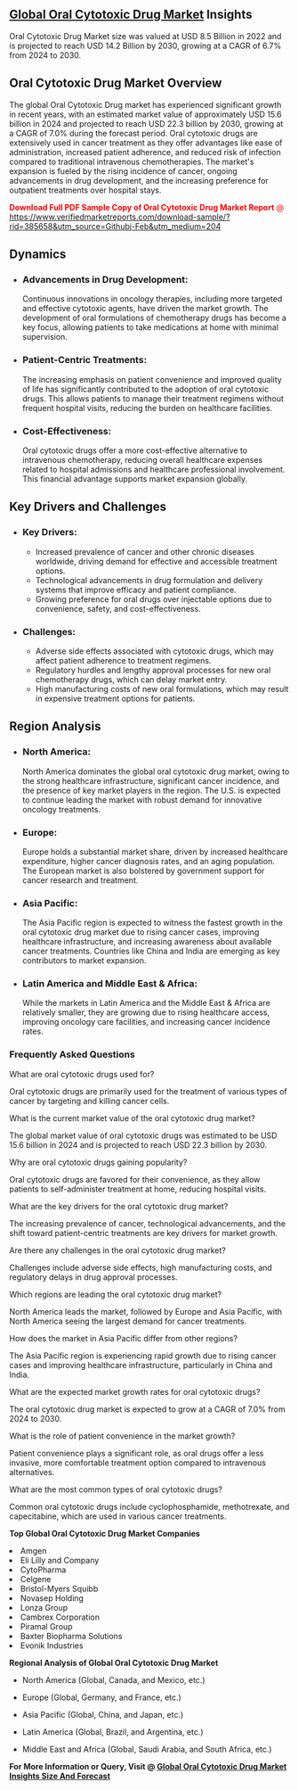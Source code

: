 <h2><a href="https://www.verifiedmarketreports.com/download-sample/?rid=385658&amp;utm_source=Githubj&amp;utm_medium=204" target="_blank">Global Oral Cytotoxic Drug Market</a> Insights</h2><p>Oral Cytotoxic Drug Market size was valued at USD 8.5 Billion in 2022 and is projected to reach USD 14.2 Billion by 2030, growing at a CAGR of 6.7% from 2024 to 2030.</p><p> <h2>Oral Cytotoxic Drug Market Overview</h2> <p>The global Oral Cytotoxic Drug market has experienced significant growth in recent years, with an estimated market value of approximately USD 15.6 billion in 2024 and projected to reach USD 22.3 billion by 2030, growing at a CAGR of 7.0% during the forecast period. Oral cytotoxic drugs are extensively used in cancer treatment as they offer advantages like ease of administration, increased patient adherence, and reduced risk of infection compared to traditional intravenous chemotherapies. The market's expansion is fueled by the rising incidence of cancer, ongoing advancements in drug development, and the increasing preference for outpatient treatments over hospital stays.</p> <p><p><span class=""><span style="color: #ff0000;"><strong>Download Full PDF Sample Copy of Oral Cytotoxic Drug Market Report</strong> @ </span><a href="https://www.verifiedmarketreports.com/download-sample/?rid=385658&amp;utm_source=Githubj-Feb&amp;utm_medium=204" target="_blank">https://www.verifiedmarketreports.com/download-sample/?rid=385658&amp;utm_source=Githubj-Feb&amp;utm_medium=204</a></span></p></p> <h2>Dynamics</h2> <ul> <li><h3>Advancements in Drug Development:</h3> Continuous innovations in oncology therapies, including more targeted and effective cytotoxic agents, have driven the market growth. The development of oral formulations of chemotherapy drugs has become a key focus, allowing patients to take medications at home with minimal supervision.</li> <li><h3>Patient-Centric Treatments:</h3> The increasing emphasis on patient convenience and improved quality of life has significantly contributed to the adoption of oral cytotoxic drugs. This allows patients to manage their treatment regimens without frequent hospital visits, reducing the burden on healthcare facilities.</li> <li><h3>Cost-Effectiveness:</h3> Oral cytotoxic drugs offer a more cost-effective alternative to intravenous chemotherapy, reducing overall healthcare expenses related to hospital admissions and healthcare professional involvement. This financial advantage supports market expansion globally.</li> </ul> <h2>Key Drivers and Challenges</h2> <ul> <li><h3>Key Drivers:</h3> <ul> <li>Increased prevalence of cancer and other chronic diseases worldwide, driving demand for effective and accessible treatment options.</li> <li>Technological advancements in drug formulation and delivery systems that improve efficacy and patient compliance.</li> <li>Growing preference for oral drugs over injectable options due to convenience, safety, and cost-effectiveness.</li> </ul> </li> <li><h3>Challenges:</h3> <ul> <li>Adverse side effects associated with cytotoxic drugs, which may affect patient adherence to treatment regimens.</li> <li>Regulatory hurdles and lengthy approval processes for new oral chemotherapy drugs, which can delay market entry.</li> <li>High manufacturing costs of new oral formulations, which may result in expensive treatment options for patients.</li> </ul> </li> </ul> <h2>Region Analysis</h2> <ul> <li><h3>North America:</h3> North America dominates the global oral cytotoxic drug market, owing to the strong healthcare infrastructure, significant cancer incidence, and the presence of key market players in the region. The U.S. is expected to continue leading the market with robust demand for innovative oncology treatments.</li> <li><h3>Europe:</h3> Europe holds a substantial market share, driven by increased healthcare expenditure, higher cancer diagnosis rates, and an aging population. The European market is also bolstered by government support for cancer research and treatment.</li> <li><h3>Asia Pacific:</h3> The Asia Pacific region is expected to witness the fastest growth in the oral cytotoxic drug market due to rising cancer cases, improving healthcare infrastructure, and increasing awareness about available cancer treatments. Countries like China and India are emerging as key contributors to market expansion.</li> <li><h3>Latin America and Middle East & Africa:</h3> While the markets in Latin America and the Middle East & Africa are relatively smaller, they are growing due to rising healthcare access, improving oncology care facilities, and increasing cancer incidence rates.</li> </ul> <h3>Frequently Asked Questions</h3> <p>What are oral cytotoxic drugs used for?</p> <p>Oral cytotoxic drugs are primarily used for the treatment of various types of cancer by targeting and killing cancer cells.</p> <p>What is the current market value of the oral cytotoxic drug market?</p> <p>The global market value of oral cytotoxic drugs was estimated to be USD 15.6 billion in 2024 and is projected to reach USD 22.3 billion by 2030.</p> <p>Why are oral cytotoxic drugs gaining popularity?</p> <p>Oral cytotoxic drugs are favored for their convenience, as they allow patients to self-administer treatment at home, reducing hospital visits.</p> <p>What are the key drivers for the oral cytotoxic drug market?</p> <p>The increasing prevalence of cancer, technological advancements, and the shift toward patient-centric treatments are key drivers for market growth.</p> <p>Are there any challenges in the oral cytotoxic drug market?</p> <p>Challenges include adverse side effects, high manufacturing costs, and regulatory delays in drug approval processes.</p> <p>Which regions are leading the oral cytotoxic drug market?</p> <p>North America leads the market, followed by Europe and Asia Pacific, with North America seeing the largest demand for cancer treatments.</p> <p>How does the market in Asia Pacific differ from other regions?</p> <p>The Asia Pacific region is experiencing rapid growth due to rising cancer cases and improving healthcare infrastructure, particularly in China and India.</p> <p>What are the expected market growth rates for oral cytotoxic drugs?</p> <p>The oral cytotoxic drug market is expected to grow at a CAGR of 7.0% from 2024 to 2030.</p> <p>What is the role of patient convenience in the market growth?</p> <p>Patient convenience plays a significant role, as oral drugs offer a less invasive, more comfortable treatment option compared to intravenous alternatives.</p> <p>What are the most common types of oral cytotoxic drugs?</p> <p>Common oral cytotoxic drugs include cyclophosphamide, methotrexate, and capecitabine, which are used in various cancer treatments.</p> </p><p><strong>Top Global Oral Cytotoxic Drug Market Companies</strong></p><div data-test-id=""><p><li>Amgen</li><li> Eli Lilly and Company</li><li> CytoPharma</li><li> Celgene</li><li> Bristol-Myers Squibb</li><li> Novasep Holding</li><li> Lonza Group</li><li> Cambrex Corporation</li><li> Piramal Group</li><li> Baxter Biopharma Solutions</li><li> Evonik Industries</li></p><div><strong>Regional Analysis of&nbsp;Global Oral Cytotoxic Drug Market</strong></div><ul><li dir="ltr"><p dir="ltr">North America&nbsp;(Global, Canada, and Mexico, etc.)</p></li><li dir="ltr"><p dir="ltr">Europe (Global, Germany, and France, etc.)</p></li><li dir="ltr"><p dir="ltr">Asia Pacific&nbsp;(Global, China, and Japan, etc.)</p></li><li dir="ltr"><p dir="ltr">Latin America&nbsp;(Global, Brazil, and Argentina, etc.)</p></li><li dir="ltr">Middle East and Africa&nbsp;(Global, Saudi Arabia, and South Africa, etc.)</li></ul><p><strong>For More Information or Query, Visit @&nbsp;</strong><strong><a href="https://www.verifiedmarketreports.com/product/oral-cytotoxic-drug-market/?utm_source=Githubj&amp;utm_medium=204" target="_blank">Global Oral Cytotoxic Drug Market Insights Size And Forecast</a></strong></p></div>
